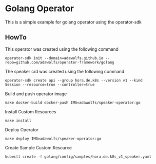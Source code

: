 # Golang Operator

This is a simple example for golang operator using the operator-sdk

## HowTo

This operator was created using the following command
```
operator-sdk init --domain=adawolfs.github.io --repo=github.com/adawolfs/operator-framework/golang
```

The speaker crd was created using the following command
```
operator-sdk create api --group hora.de.k8s --version v1 --kind Session --resource=true --controller=true
```

Build and push operator image

```
make docker-build docker-push IMG=adawolfs/speaker-operator:go
```

Install Custom Resources
```
make install
```

Deploy Operator
```
make deploy IMG=adawolfs/speaker-operator:go
```

Create Sample Custom Resource
```
kubectl create -f golang/config/samples/hora.de.k8s_v1_speaker.yaml 
```
